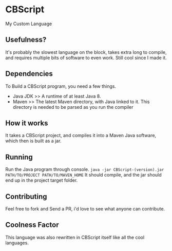 # CBScript
My Custom Language

## Usefulness?
It's probably the slowest language on the block, takes extra long to compile, and requires multiple bits of software to even work. Still cool since I made it.

## Dependencies
To Build a CBScript program, you need a few things.
- Java JDK >> A runtime of at least Java 8.
- Maven >> The latest Maven directory, with Java linked to it. This directory is needed to be parsed as you run the compiler

## How it works
It takes a CBScript project, and compiles it into a Maven Java software, which then is built as a jar.

## Running
Run the Java program through console. `java -jar CBScript-(version).jar PATH/TO/PROJECT PATH/TO/MAVEN_HOME`
It should compile, and the jar should end up in the project target folder.

## Contributing
Feel free to fork and Send a PR, i'd love to see what anyone can contribute.

## Coolness Factor
This language was also rewritten in CBScript itself like all the cool languages.

